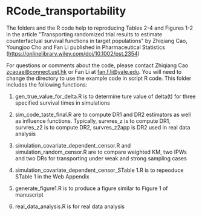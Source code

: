 # RCode_transportability
The folders and the R code help to reproducing Tables 2-4 and Figures 1-2  in the article "Transporting randomized trial results to estimate counterfactual survival functions in target populations" by Zhiqiang Cao, Youngjoo Cho and Fan Li published in Pharmaceutical Statistics (https://onlinelibrary.wiley.com/doi/10.1002/pst.2354)

For questions or comments about the code, please contact Zhiqiang Cao <zcaoae@connect.ust.hk> or Fan Li at <fan.f.li@yale.edu>. 
You will need to change the directory to use the example code in script R code. This folder includes the following functions:

1. gen_true_value_for_delta.R is to determine ture value of delta(t) for three specified survival times in simulations 

2. sim_code_taste_final.R are to compute DR1 and DR2 estimators as well as influence functions. Typically, survres_z is to compute DR1, survres_z2 is to compute DR2, survres_z2app is DR2 used in real data analysis 

3. simulation_covariate_dependent_censor.R and simulation_random_censor.R are to compare weighted KM, two IPWs and two DRs for transporting under weak and strong sampling cases

4. simulation_covariate_dependent_censor_STable 1.R is to repeoduce STable 1 in the Web Appendix
 
5. generate_figure1.R is to produce a figure similar to Figure 1 of manuscript
  
6. real_data_analysis.R is for real data analysis
